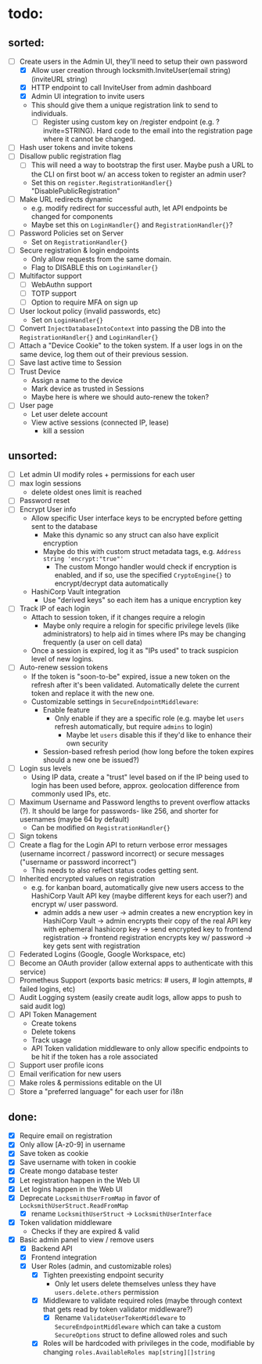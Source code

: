 # todo:
## sorted:
- [ ] Create users in the Admin UI, they'll need to setup their own password
    - [x] Allow user creation through locksmith.InviteUser(email string) (inviteURL string)
    - [x] HTTP endpoint to call InviteUser from admin dashboard
    - [x] Admin UI integration to invite users
    - This should give them a unique registration link to send to individuals.
        - [ ] Register using custom key on /register endpoint (e.g. ?invite=STRING). Hard code to the email into the registration page where it cannot be changed.
- [ ] Hash user tokens and invite tokens
- [ ] Disallow public registration flag
    - [ ] This will need a way to bootstrap the first user. Maybe push a URL to the CLI on first boot w/ an access token to register an admin user?
    - Set this on `register.RegistrationHandler{}` "DisablePublicRegistration"
- [ ] Make URL redirects dynamic
    - e.g. modify redirect for successful auth, let API endpoints be changed for components
    - Maybe set this on `LoginHandler{}` and `RegistrationHandler{}`?
- [ ] Password Policies set on Server
    - Set on `RegistrationHandler{}`
- [ ] Secure registration & login endpoints
    - Only allow requests from the same domain.
    - Flag to DISABLE this on `LoginHandler{}`
- [ ] Multifactor support
    - [ ] WebAuthn support
    - [ ] TOTP support
    - [ ] Option to require MFA on sign up
- [ ] User lockout policy (invalid passwords, etc)
    - Set on `LoginHandler{}`
- [ ] Convert `InjectDatabaseIntoContext` into passing the DB into the `RegistrationHandler{}` and `LoginHandler{}`
- [ ] Attach a "Device Cookie" to the token system. If a user logs in on the same device, log them out of their previous session.
- [ ] Save last active time to Session
- [ ] Trust Device
    - Assign a name to the device
    - Mark device as trusted in Sessions
    - Maybe here is where we should auto-renew the token?
- [ ] User page
    - Let user delete account
    - View active sessions (connected IP, lease)
        - kill a session

## unsorted:
- [ ] Let admin UI modify roles + permissions for each user
- [ ] max login sessions
    - delete oldest ones limit is reached
- [ ] Password reset
- [ ] Encrypt User info
    - Allow specific User interface keys to be encrypted before getting sent to the database
        - Make this dynamic so any struct can also have explicit encryption
        - Maybe do this with custom struct metadata tags, e.g. `Address string 'encrypt:"true"'`
            - The custom Mongo handler would check if encryption is enabled, and if so, use the specified `CryptoEngine{}` to encrypt/decrypt data automatically
    - HashiCorp Vault integration
        - Use "derived keys" so each item has a unique encryption key
- [ ] Track IP of each login
    - Attach to session token, if it changes require a relogin
        - Maybe only require a relogin for specific privilege levels (like administrators) to help aid in times where IPs may be changing frequently (a user on cell data)
    - Once a session is expired, log it as "IPs used" to track suspicion level of new logins.
- [ ] Auto-renew session tokens
    - If the token is "soon-to-be" expired, issue a new token on the refresh after it's been validated. Automatically delete the current token and replace it with the new one.
    - Customizable settings in `SecureEndpointMiddleware`:
        - Enable feature
            - Only enable if they are a specific role (e.g. maybe let `users` refresh automatically, but require `admins` to login)
                - Maybe let `users` disable this if they'd like to enhance their own security
        - Session-based refresh period (how long before the token expires should a new one be issued?)
- [ ] Login sus levels
    - Using IP data, create a "trust" level based on if the IP being used to login has been used before, approx. geolocation difference from commonly used IPs, etc.
- [ ] Maximum Username and Password lengths to prevent overflow attacks (?). It should be large for passwords- like 256, and shorter for usernames (maybe 64 by default)
    - Can be modified on `RegistrationHandler{}`
- [ ] Sign tokens
- [ ] Create a flag for the Login API to return verbose error messages (username incorrect / password incorrect) or secure messages ("username or password incorrect")
    - This needs to also reflect status codes getting sent.
- [ ] Inherited encrypted values on registration
    - e.g. for kanban board, automatically give new users access to the HashiCorp Vault API key (maybe different keys for each user?) and encrypt w/ user password.
        - admin adds a new user -> admin creates a new encryption key in HashiCorp Vault -> admin encrypts their copy of the real API key with ephemeral hashicorp key -> send encrypted key to frontend registration -> frontend registration encrypts key w/ password -> key gets sent with registration
- [ ] Federated Logins (Google, Google Workspace, etc)
- [ ] Become an OAuth provider (allow external apps to authenticate with this service)
- [ ] Prometheus Support (exports basic metrics: # users, # login attempts, # failed logins, etc)
- [ ] Audit Logging system (easily create audit logs, allow apps to push to said audit log)
- [ ] API Token Management
    - Create tokens
    - Delete tokens
    - Track usage
    - API Token validation middleware to only allow specific endpoints to be hit if the token has a role associated
- [ ] Support user profile icons
- [ ] Email verification for new users
- [ ] Make roles & permissions editable on the UI
- [ ] Store a "preferred language" for each user for i18n

## done:
- [x] Require email on registration
- [x] Only allow [A-z0-9] in username
- [x] Save token as cookie
- [x] Save username with token in cookie
- [x] Create mongo database tester
- [x] Let registration happen in the Web UI
- [x] Let logins happen in the Web UI
- [x] Deprecate `LocksmithUserFromMap` in favor of `LocksmithUserStruct.ReadFromMap`
    - [x] rename `LocksmithUserStruct` -> `LocksmithUserInterface`
- [x] Token validation middleware
    - Checks if they are expired & valid
- [x] Basic admin panel to view / remove users
    - [x] Backend API
    - [x] Frontend integration
    - [x] User Roles (admin, and customizable roles)
        - [x] Tighten preexisting endpoint security
            - Only let users delete themselves unless they have `users.delete.others` permission
        - [x] Middleware to validate required roles (maybe through context that gets read by token validator middleware?)
            - [x] Rename `ValidateUserTokenMiddleware` to `SecureEndpointMiddleware` which can take a custom `SecureOptions` struct to define allowed roles and such
        - [x] Roles will be hardcoded with privileges in the code, modifiable by changing `roles.AvailableRoles map[string][]string`
